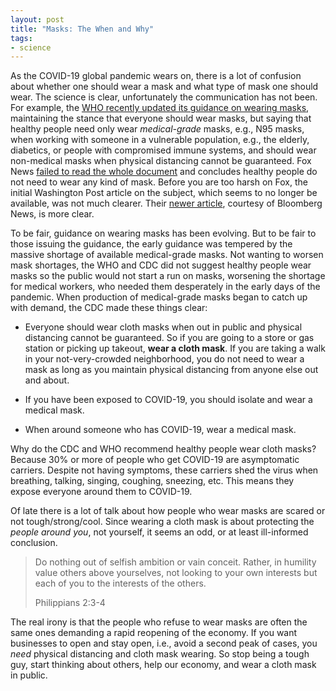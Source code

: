 ```yaml
---
layout: post
title: "Masks: The When and Why"
tags:
- science
---
```


As the COVID-19 global pandemic wears on, there is a lot of confusion
about whether one should wear a mask and what type of mask one should
wear.  The science is clear, unfortunately the communication has not
been.  For example, the [WHO recently updated its guidance on wearing
masks][who], maintaining the stance that everyone should wear masks,
but saying that healthy people need only wear _medical-grade_ masks,
e.g., N95 masks, when working with someone in a vulnerable population,
e.g., the elderly, diabetics, or people with compromised immune
systems, and should wear non-medical masks when physical distancing
cannot be guaranteed.  Fox News [failed to read the whole
document][fox] and concludes healthy people do not need to wear any
kind of mask.  Before you are too harsh on Fox, the initial Washington
Post article on the subject, which seems to no longer be available,
was not much clearer.  Their [newer article][wapo], courtesy of
Bloomberg News, is more clear.

To be fair, guidance on wearing masks has been evolving.  But to be
fair to those issuing the guidance, the early guidance was tempered by
the massive shortage of available medical-grade masks.  Not wanting to
worsen mask shortages, the WHO and CDC did not suggest healthy people
wear masks so the public would not start a run on masks, worsening the
shortage for medical workers, who needed them desperately in the early
days of the pandemic.  When production of medical-grade masks began to
catch up with demand, the CDC made these things clear:

-   Everyone should wear cloth masks when out in public and physical
    distancing cannot be guaranteed.  So if you are going to a store
    or gas station or picking up takeout, **wear a cloth mask**.  If
    you are taking a walk in your not-very-crowded neighborhood, you
    do not need to wear a mask as long as you maintain physical
    distancing from anyone else out and about.

-   If you have been exposed to COVID-19, you should isolate and wear
    a medical mask.

-   When around someone who has COVID-19, wear a medical mask.

Why do the CDC and WHO recommend healthy people wear cloth masks?
Because 30% or more of people who get COVID-19 are asymptomatic
carriers.  Despite not having symptoms, these carriers shed the virus
when breathing, talking, singing, coughing, sneezing, etc.  This means
they expose everyone around them to COVID-19.

Of late there is a lot of talk about how people who wear masks are
scared or not tough/strong/cool.  Since wearing a cloth mask is about
protecting the _people around you_, not yourself, it seems an odd, or
at least ill-informed conclusion.

> Do nothing out of selfish ambition or vain conceit. Rather, in
> humility value others above yourselves, not looking to your own
> interests but each of you to the interests of the others.
>
> Philippians 2:3-4

The real irony is that the people who refuse to wear masks are often
the same ones demanding a rapid reopening of the economy.  If you want
businesses to open and stay open, i.e., avoid a second peak of cases,
you _need_ physical distancing and cloth mask wearing.  So stop being
a tough guy, start thinking about others, help our economy, and wear a
cloth mask in public.

[who]: https://www.who.int/emergencies/diseases/novel-coronavirus-2019/advice-for-public/when-and-how-to-use-masks&publication=advice-on-the-use-of-masks-in-the-community-during-home-care-and-in-healthcare-settings-in-the-context-of-the-novel-coronavirus-(2019-ncov)-outbreak
[fox]: https://www.foxnews.com/world/who-guidance-healthy-people-wear-masks-around-coronavirus-patients
[wapo]: https://www.washingtonpost.com/business/mask-or-no-mask-why-the-guidance-has-been-shifting/2020/06/05/884d80c6-a78b-11ea-898e-b21b9a83f792_story.html
